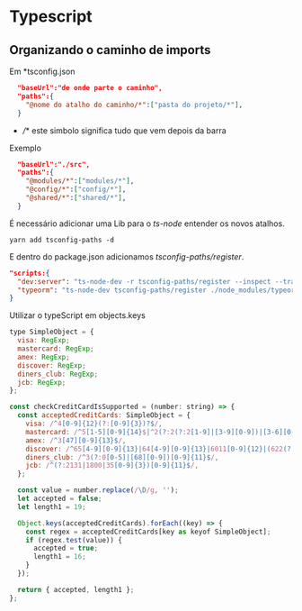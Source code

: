 # Typescript

## Organizando o caminho de imports

Em *tsconfig.json
```json
  "baseUrl":"de onde parte o caminho",
  "paths":{
    "@nome do atalho do caminho/*":["pasta do projeto/*"],
  }
```
* */** este simbolo significa tudo que vem depois da barra

Exemplo
```json
  "baseUrl":"./src",
  "paths":{
    "@modules/*":["modules/*"],
    "@config/*":["config/*"],
    "@shared/*":["shared/*"],
  }
```

É necessário adicionar uma Lib para o *ts-node* entender os novos atalhos.
```
yarn add tsconfig-paths -d
```
E dentro do package.json adicionamos *tsconfig-paths/register*.

```json
"scripts:{
  "dev:server": "ts-node-dev -r tsconfig-paths/register --inspect --transpileOnly --ignore-watch node_modules src/shared/infra/http/server.ts",
  "typeorm": "ts-node-dev tsconfig-paths/register ./node_modules/typeorm/cli.js"
}
```

Utilizar o typeScript em objects.keys

```js
type SimpleObject = {
  visa: RegExp;
  mastercard: RegExp;
  amex: RegExp;
  discover: RegExp;
  diners_club: RegExp;
  jcb: RegExp;
};

const checkCreditCardIsSupported = (number: string) => {
  const acceptedCreditCards: SimpleObject = {
    visa: /^4[0-9]{12}(?:[0-9]{3})?$/,
    mastercard: /^5[1-5][0-9]{14}$|^2(?:2(?:2[1-9]|[3-9][0-9])|[3-6][0-9][0-9]|7(?:[01][0-9]|20))[0-9]{12}$/,
    amex: /^3[47][0-9]{13}$/,
    discover: /^65[4-9][0-9]{13}|64[4-9][0-9]{13}|6011[0-9]{12}|(622(?:12[6-9]|1[3-9][0-9]|[2-8][0-9][0-9]|9[01][0-9]|92[0-5])[0-9]{10})$/,
    diners_club: /^3(?:0[0-5]|[68][0-9])[0-9]{11}$/,
    jcb: /^(?:2131|1800|35[0-9]{3})[0-9]{11}$/,
  };

  const value = number.replace(/\D/g, '');
  let accepted = false;
  let length1 = 19;

  Object.keys(acceptedCreditCards).forEach((key) => {
    const regex = acceptedCreditCards[key as keyof SimpleObject];
    if (regex.test(value)) {
      accepted = true;
      length1 = 16;
    }
  });

  return { accepted, length1 };
};

```


